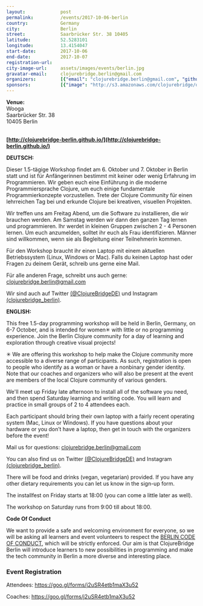 ```yaml
---
layout:             post
permalink:          /events/2017-10-06-berlin
country:            Germany
city:               Berlin
street:             Saarbrücker Str. 38 10405
latitude:           52.5283101
longitude:          13.4154047
start-date:         2017-10-06
end-date:           2017-10-07
registration-url:
city-image-url:     assets/images/events/berlin.jpg
gravatar-email:     clojurebridge.berlin@gmail.com
organizers:         [{"email": "clojurebridge.berlin@gmail.com", "github": "clojurebridge-berlin", "name": "ClojureBridge Berlin Orga Team", "twitter": "ClojureBridgeDE"}]
sponsors:           [{"image": "http://s3.amazonaws.com/clojurebridge/original/216/circle-ci-logo-horizontal-grey.jpg?1504507300", "name": "CircleCI", "url": "https://circleci.com/"}, {"image": "http://s3.amazonaws.com/clojurebridge/original/217/mapbox-logo-black.png?1504507352", "name": "Mapbox", "url": "https://www.mapbox.com/"}, {"image": "http://s3.amazonaws.com/clojurebridge/original/215/68747470733a2f2f66696c65732e726561646d652e696f2f444632334e6a6b51466131686664446d4a4539455f7a696d706c65725f6c617267652e706e67.png?1504507249", "name": "Zimpler", "url": "https://www.zimpler.com/"}]
---
```


**Venue:**<br/>
Wooga<br/>
Saarbrücker Str. 38<br/>
10405 Berlin<br/>
<br/>

**[http://clojurebridge-berlin.github.io/](http://clojurebridge-berlin.github.io/)**

**DEUTSCH:**

Dieser 1.5-tägige Workshop findet am 6. Oktober und 7. Oktober in Berlin statt und ist für Anfängerinnen bestimmt mit keiner oder wenig Erfahrung im Programmieren. Wir geben euch eine Einführung in die moderne Programmiersprache Clojure, um euch einige fundamentale Programmierkonzepte vorzustellen. Trete der Clojure Community für einen lehrreichen Tag bei und erkunde Clojure bei kreativen, visuellen Projekten.

Wir treffen uns am Freitag Abend, um die Software zu installieren, die wir brauchen werden. Am Samstag werden wir dann den ganzen Tag lernen und programmieren. Ihr werdet in kleinen Gruppen zwischen 2 - 4 Personen lernen. Um euch anzumelden, solltet ihr euch als Frau identifizieren. Männer sind willkommen, wenn sie als Begleitung einer Teilnehmerin kommen.

Für den Workshop braucht ihr einen Laptop mit einem aktuellen Betriebssystem (Linux, Windows or Mac). Falls du keinen Laptop hast oder Fragen zu deinem Gerät, schreib uns gerne eine Mail.

Für alle anderen Frage, schreibt uns auch gerne: clojurebridge.berlin@gmail.com

Wir sind auch auf Twitter [(@ClojureBridgeDE)](https://twitter.com/ClojureBridgeDE) und Instagram [(clojurebridge_berlin)](https://www.instagram.com/clojurebridge_berlin/).

**ENGLISH:**

This free 1.5-day programming workshop will be held in Berlin, Germany, on 6-7 October, and is intended for women✳ with little or no programming experience.  Join the Berlin Clojure community for a day of learning and exploration through creative visual projects!

✳ We are offering this workshop to help make the Clojure community more accessible to a diverse range of participants. As such, registration is open to people who identify as a woman or have a nonbinary gender identity. Note that our coaches and organizers who will also be present at the event are members of the local Clojure community of various genders.

We'll meet up Friday late afternoon to install all of the software you need, and then spend Saturday learning and writing code. You will learn and practice in small groups of 2 to 4 attendees each.

Each participant should bring their own laptop with a fairly recent operating system (Mac, Linux or Windows). If you have questions about your hardware or you don’t have a laptop, then get in touch with the organizers before the event!

Mail us for questions: clojurebridge.berlin@gmail.com

You can also find us on Twitter [(@ClojureBridgeDE)](https://twitter.com/ClojureBridgeDE) and Instagram [(clojurebridge_berlin)](https://www.instagram.com/clojurebridge_berlin/).

There will be food and drinks (vegan, vegetarian) provided. If you have any other dietary requirements you can let us know in the sign-up form.

The installfest on Friday starts at 18:00 (you can come a little later as well).

The workshop on Saturday runs from 9:00 till about 18:00.

**Code Of Conduct**

We want to provide a safe and welcoming environment for everyone, so we will be asking all learners and event volunteers to respect the [BERLIN CODE OF CONDUCT](http://berlincodeofconduct.org/), which will be strictly enforced. Our aim is that ClojureBridge Berlin will introduce learners to new possibilities in programming and make the tech community in Berlin a more diverse and interesting place.

### Event Registration

Attendees: https://goo.gl/forms/j2uSR4etb1maX3u52

Coaches: https://goo.gl/forms/j2uSR4etb1maX3u52
